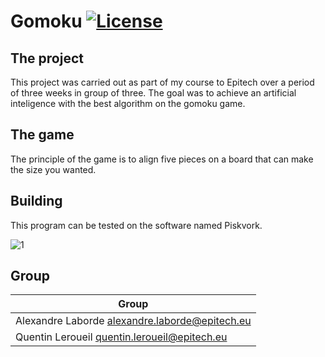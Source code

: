 # Gomoku [![License](https://img.shields.io/github/license/MisterPeModder/Arcade)](https://github.com/MisterPeModder/Arcade)


## The project
This project was carried out as part of my course to Epitech over a period of three weeks in group of three.
The goal was to achieve an artificial inteligence with the best algorithm on the gomoku game.

## The game
The principle of the game is to align five pieces on a board that can make the size you wanted.

## Building
This program can be tested on the software named Piskvork.

![1](https://user-images.githubusercontent.com/72009611/219125244-dbac4322-1967-4454-9bfe-8bc2360ac2dd.jpg)

## Group
| Group                                            | 
|--------------------------------------------------|
| Alexandre Laborde <alexandre.laborde@epitech.eu> | 
| Quentin Leroueil <quentin.leroueil@epitech.eu>   |
